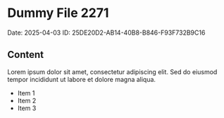 # Dummy File 2271

Date: 2025-04-03
ID: 25DE20D2-AB14-40B8-B846-F93F732B9C16

## Content

Lorem ipsum dolor sit amet, consectetur adipiscing elit.
Sed do eiusmod tempor incididunt ut labore et dolore magna aliqua.

* Item 1
* Item 2
* Item 3

